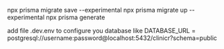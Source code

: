 npx prisma migrate save --experimental
npx prisma migrate up --experimental
npx prisma generate


add file .dev.env to configure you database like 
DATABASE_URL = postgresql://username:password@localhost:5432/clinicr?schema=public